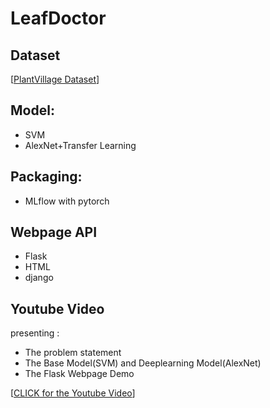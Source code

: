 # LeafDoctor

## Dataset
[[PlantVillage Dataset](https://github.com/spMohanty/PlantVillage-Dataset/tree/master/raw)]

## Model:
- SVM
- AlexNet+Transfer Learning

## Packaging:

- MLflow with pytorch

## Webpage API

- Flask
- HTML
- django


## Youtube Video
presenting :
- The problem statement
- The Base Model(SVM) and Deeplearning Model(AlexNet)
- The Flask Webpage Demo

[[CLICK for the Youtube Video](https://www.youtube.com/watch?v=3aspxSRQjEI&list=PLB1nTQo4_y6uxh88cjLYZC2ywri_X_YOR&index=4)]
